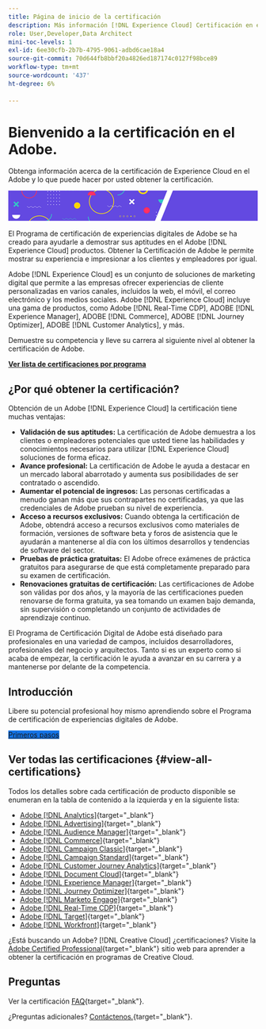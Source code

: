 ```yaml
---
title: Página de inicio de la certificación
description: Más información [!DNL Experience Cloud] Certificación en el Adobe. Descubra lo que puede aportarle obtener la certificación.
role: User,Developer,Data Architect
mini-toc-levels: 1
exl-id: 6ee30cfb-2b7b-4795-9061-adbd6cae18a4
source-git-commit: 70d644fb8bbf20a4826ed187174c0127f98bce89
workflow-type: tm+mt
source-wordcount: '437'
ht-degree: 6%

---
```


# Bienvenido a la certificación en el Adobe.

Obtenga información acerca de la certificación de Experience Cloud en el Adobe y lo que puede hacer por usted obtener la certificación.

![Titular](/help/certifications/assets/home_banner_smallwide.png)

El Programa de certificación de experiencias digitales de Adobe se ha creado para ayudarle a demostrar sus aptitudes en el Adobe [!DNL Experience Cloud] productos. Obtener la Certificación de Adobe le permite mostrar su experiencia e impresionar a los clientes y empleadores por igual.

Adobe [!DNL Experience Cloud] es un conjunto de soluciones de marketing digital que permite a las empresas ofrecer experiencias de cliente personalizadas en varios canales, incluidos la web, el móvil, el correo electrónico y los medios sociales. Adobe [!DNL Experience Cloud] incluye una gama de productos, como Adobe [!DNL Real-Time CDP], ADOBE [!DNL Experience Manager], ADOBE [!DNL Commerce], ADOBE [!DNL Journey Optimizer], ADOBE [!DNL Customer Analytics], y más.

Demuestre su competencia y lleve su carrera al siguiente nivel al obtener la certificación de Adobe.

[**Ver lista de certificaciones por programa**](#view-all-certifications)

## ¿Por qué obtener la certificación?

Obtención de un Adobe [!DNL Experience Cloud] la certificación tiene muchas ventajas:

* **Validación de sus aptitudes:** La certificación de Adobe demuestra a los clientes o empleadores potenciales que usted tiene las habilidades y conocimientos necesarios para utilizar [!DNL Experience Cloud] soluciones de forma eficaz.
* **Avance profesional:** La certificación de Adobe le ayuda a destacar en un mercado laboral abarrotado y aumenta sus posibilidades de ser contratado o ascendido.
* **Aumentar el potencial de ingresos:** Las personas certificadas a menudo ganan más que sus contrapartes no certificadas, ya que las credenciales de Adobe prueban su nivel de experiencia.
* **Acceso a recursos exclusivos:** Cuando obtenga la certificación de Adobe, obtendrá acceso a recursos exclusivos como materiales de formación, versiones de software beta y foros de asistencia que le ayudarán a mantenerse al día con los últimos desarrollos y tendencias de software del sector.
* **Pruebas de práctica gratuitas:** El Adobe ofrece exámenes de práctica gratuitos para asegurarse de que está completamente preparado para su examen de certificación.
* **Renovaciones gratuitas de certificación:** Las certificaciones de Adobe son válidas por dos años, y la mayoría de las certificaciones pueden renovarse de forma gratuita, ya sea tomando un examen bajo demanda, sin supervisión o completando un conjunto de actividades de aprendizaje continuo.

El Programa de Certificación Digital de Adobe está diseñado para profesionales en una variedad de campos, incluidos desarrolladores, profesionales del negocio y arquitectos. Tanto si es un experto como si acaba de empezar, la certificación le ayuda a avanzar en su carrera y a mantenerse por delante de la competencia.

## Introducción 

Libere su potencial profesional hoy mismo aprendiendo sobre el Programa de certificación de experiencias digitales de Adobe.

<a href="https://experienceleague.adobe.com/docs/certification/certification/getting-started.html" target="_blank" class="spectrum-Button spectrum-Button--fill spectrum-Button--accent spectrum-Button--sizeM is-margin-bottom-big-big at-element-click-tracking" style="background-color:#1473E6"><span class="spectrum-Button-label has-no-wrap">Primeros pasos</span></a>

## Ver todas las certificaciones {#view-all-certifications}

Todos los detalles sobre cada certificación de producto disponible se enumeran en la tabla de contenido a la izquierda y en la siguiente lista:

* [Adobe [!DNL Analytics]](/help/certifications/aa/aa-overview.md){target="_blank"}
* [Adobe [!DNL Advertising]](/help/certifications/aac/aac-overview.md){target="_blank"}
* [Adobe [!DNL Audience Manager]](/help/certifications/aam/aam-overview.md){target="_blank"}
* [Adobe [!DNL Commerce]](/help/certifications/ac/ac-overview.md){target="_blank"}
* [Adobe [!DNL Campaign Classic]](/help/certifications/acc/acc-overview.md){target="_blank"}
* [Adobe [!DNL Campaign Standard]](/help/certifications/acs/acs-overview.md){target="_blank"}
* [Adobe [!DNL Customer Journey Analytics]](/help/certifications/acja/acja-overview.md){target="_blank"}
* [Adobe [!DNL Document Cloud]](/help/certifications/adc/adc-overview.md){target="_blank"}
* [Adobe [!DNL Experience Manager]](/help/certifications/aem/aem-overview.md){target="_blank"}
* [Adobe [!DNL Journey Optimizer]](/help/certifications/ajo/ajo-overview.md){target="_blank"}
* [Adobe [!DNL Marketo Engage]](/help/certifications/ame/ame-overview.md){target="_blank"}
* [Adobe [!DNL Real-Time CDP]](/help/certifications/rtcdp/rtcdp-overview.md){target="_blank"}
* [Adobe [!DNL Target]](/help/certifications/at/at-overview.md){target="_blank"}
* [Adobe [!DNL Workfront]](/help/certifications/aw/aw-overview.md){target="_blank"}

¿Está buscando un Adobe? [!DNL Creative Cloud] ¿certificaciones? Visite la [Adobe Certified Professional](https://certifiedprofessional.adobe.com/en/home){target="_blank"} sitio web para aprender a obtener la certificación en programas de Creative Cloud.

## Preguntas

Ver la certificación [FAQ](https://experienceleague.adobe.com/docs/certification/certification/faq.html){target="_blank"}.

¿Preguntas adicionales? [Contáctenos.](mailto:certif@adobe.com){target="_blank"}.